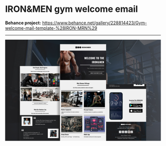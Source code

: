 # IRON&MEN gym welcome email

**Behance project:** https://www.behance.net/gallery/228814423/Gym-welcome-mail-template-%28IRON-MRN%29

-----------------------------

![Gym-welcome-email](./assets/Gym-welcome-email.jpg)